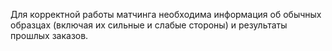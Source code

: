 Для корректной работы матчинга необходима информация об обычных образцах (включая их сильные и слабые стороны) и результаты прошлых заказов.